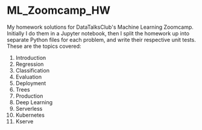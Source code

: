 # ML_Zoomcamp_HW
My homework solutions for DataTalksClub's Machine Learning Zoomcamp. Initially I do them in a Jupyter notebook, then I split the homework up into separate Python files for each problem, and write their respective unit tests. These are the topics covered:
1. Introduction
2. Regression
3. Classification
4. Evaluation
5. Deployment
6. Trees
7. Production
8. Deep Learning
9. Serverless
10. Kubernetes
11. Kserve
